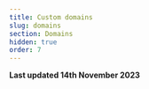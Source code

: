 ```yaml
---
title: Custom domains
slug: domains
section: Domains
hidden: true
order: 7
---
```


**Last updated 14th November 2023**

